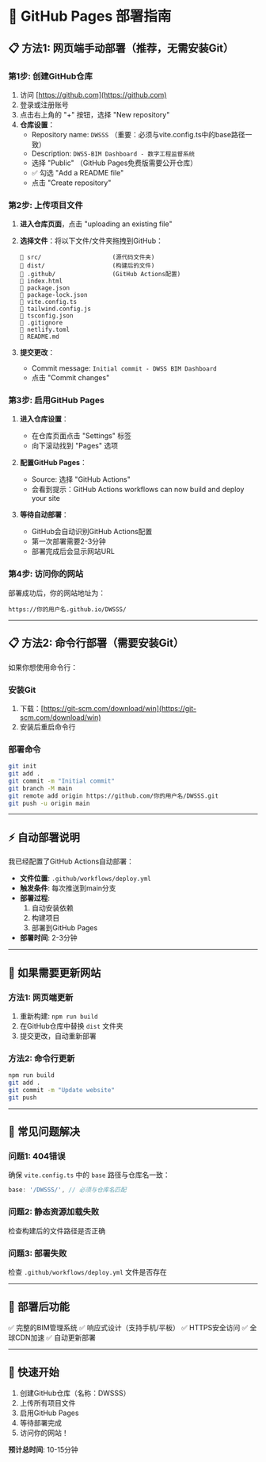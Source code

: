 # 🚀 GitHub Pages 部署指南

## 📋 **方法1: 网页端手动部署（推荐，无需安装Git）**

### **第1步: 创建GitHub仓库**

1. 访问 [https://github.com](https://github.com)
2. 登录或注册账号
3. 点击右上角的 "+" 按钮，选择 "New repository"
4. **仓库设置**：
   - Repository name: `DWSSS` （重要：必须与vite.config.ts中的base路径一致）
   - Description: `DWSS-BIM Dashboard - 数字工程监督系统`
   - 选择 "Public" （GitHub Pages免费版需要公开仓库）
   - ✅ 勾选 "Add a README file"
   - 点击 "Create repository"

### **第2步: 上传项目文件**

1. **进入仓库页面**，点击 "uploading an existing file"
2. **选择文件**：将以下文件/文件夹拖拽到GitHub：
   ```
   📁 src/                    (源代码文件夹)
   📁 dist/                   (构建后的文件)
   📁 .github/                (GitHub Actions配置)
   📄 index.html
   📄 package.json
   📄 package-lock.json
   📄 vite.config.ts
   📄 tailwind.config.js
   📄 tsconfig.json
   📄 .gitignore
   📄 netlify.toml
   📄 README.md
   ```

3. **提交更改**：
   - Commit message: `Initial commit - DWSS BIM Dashboard`
   - 点击 "Commit changes"

### **第3步: 启用GitHub Pages**

1. **进入仓库设置**：
   - 在仓库页面点击 "Settings" 标签
   - 向下滚动找到 "Pages" 选项

2. **配置GitHub Pages**：
   - Source: 选择 "GitHub Actions"
   - 会看到提示：GitHub Actions workflows can now build and deploy your site

3. **等待自动部署**：
   - GitHub会自动识别GitHub Actions配置
   - 第一次部署需要2-3分钟
   - 部署完成后会显示网站URL

### **第4步: 访问你的网站**

部署成功后，你的网站地址为：
```
https://你的用户名.github.io/DWSSS/
```

---

## 📋 **方法2: 命令行部署（需要安装Git）**

如果你想使用命令行：

### **安装Git**
1. 下载：[https://git-scm.com/download/win](https://git-scm.com/download/win)
2. 安装后重启命令行

### **部署命令**
```bash
git init
git add .
git commit -m "Initial commit"
git branch -M main
git remote add origin https://github.com/你的用户名/DWSSS.git
git push -u origin main
```

---

## ⚡ **自动部署说明**

我已经配置了GitHub Actions自动部署：

- **文件位置**: `.github/workflows/deploy.yml`
- **触发条件**: 每次推送到main分支
- **部署过程**: 
  1. 自动安装依赖
  2. 构建项目
  3. 部署到GitHub Pages
- **部署时间**: 2-3分钟

---

## 🔧 **如果需要更新网站**

### **方法1: 网页端更新**
1. 重新构建: `npm run build`
2. 在GitHub仓库中替换 `dist` 文件夹
3. 提交更改，自动重新部署

### **方法2: 命令行更新**
```bash
npm run build
git add .
git commit -m "Update website"
git push
```

---

## 🚨 **常见问题解决**

### **问题1: 404错误**
确保 `vite.config.ts` 中的 `base` 路径与仓库名一致：
```typescript
base: '/DWSSS/', // 必须与仓库名匹配
```

### **问题2: 静态资源加载失败**
检查构建后的文件路径是否正确

### **问题3: 部署失败**
检查 `.github/workflows/deploy.yml` 文件是否存在

---

## 📱 **部署后功能**

✅ 完整的BIM管理系统
✅ 响应式设计（支持手机/平板）
✅ HTTPS安全访问
✅ 全球CDN加速
✅ 自动更新部署

---

## 🎯 **快速开始**

1. 创建GitHub仓库（名称：DWSSS）
2. 上传所有项目文件
3. 启用GitHub Pages
4. 等待部署完成
5. 访问你的网站！

**预计总时间**: 10-15分钟 